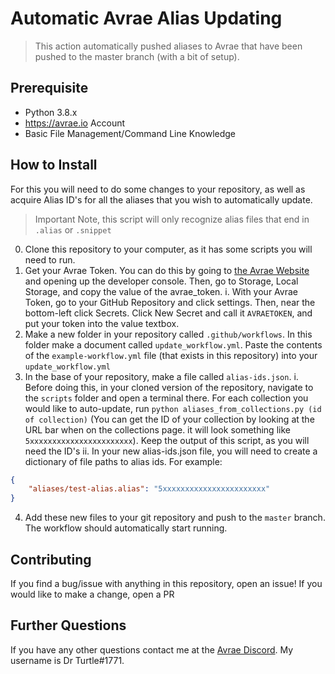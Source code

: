 
Automatic Avrae Alias Updating
=============================

> This action automatically pushed aliases to Avrae that have been pushed to the master branch (with a bit of setup).

Prerequisite
-----------
* Python 3.8.x
* https://avrae.io Account
* Basic File Management/Command Line Knowledge

How to Install
-----------------

For this you will need to do some changes to your repository, as well as acquire Alias ID's for all the aliases that you wish to automatically update.

> Important Note, this script will only recognize alias files that end in `.alias` or `.snippet`

0. Clone this repository to your computer, as it has some scripts you will need to run.
1. Get your Avrae Token. You can do this by going to [the Avrae Website](https://avrae.io) and opening up the developer console. Then, go to Storage, Local Storage, and copy the value of the avrae_token.
	i. With your Avrae Token, go to your GitHub Repository and click settings. Then, near the bottom-left click Secrets. Click New Secret and call it `AVRAETOKEN`, and put your token into the value textbox.
2. Make a new folder in your repository called `.github/workflows`. In this folder make a document called `update_workflow.yml`. Paste the contents of the `example-workflow.yml` file (that exists in this repository) into your `update_workflow.yml`
3. In the base of your repository, make a file called `alias-ids.json`.
    i. Before doing this, in your cloned version of the repository, navigate to the `scripts` folder and open a terminal there. For each collection you would like to auto-update, run `python aliases_from_collections.py (id of collection)` (You can get the ID of your collection by looking at the URL bar when on the collections page. it will look something like `5xxxxxxxxxxxxxxxxxxxxxxx`). Keep the output of this script, as you will need the ID's
    ii. In your new alias-ids.json file, you will need to create a dictionary of file paths to alias ids. For example:
```json
{
    "aliases/test-alias.alias": "5xxxxxxxxxxxxxxxxxxxxxxx"
}
```
4. Add these new files to your git repository and push to the `master` branch. The workflow should automatically start running.


Contributing
------------
If you find a bug/issue with anything in this repository, open an issue! If you would like to make a change, open a PR

Further Questions
-----------------
If you have any other questions contact me at the [Avrae Discord](https://invite.avrae.io). My username is Dr Turtle#1771.

